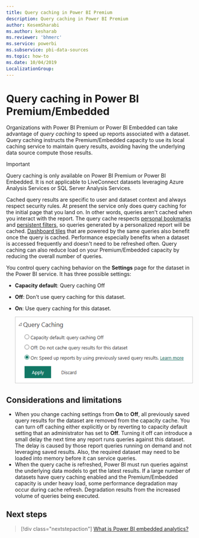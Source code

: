 ```yaml
---
title: Query caching in Power BI Premium
description: Query caching in Power BI Premium
author: KesemSharabi
ms.author: kesharab
ms.reviewer: 'bhmerc'
ms.service: powerbi
ms.subservice: pbi-data-sources
ms.topic: how-to
ms.date: 10/04/2019
LocalizationGroup: 
---
```


# Query caching in Power BI Premium/Embedded

Organizations with Power BI Premium or Power BI Embedded can take advantage of *query caching* to speed up reports associated with a dataset. Query caching instructs the Premium/Embedded capacity to use its local caching service to maintain query results, avoiding having the underlying data source compute those results.

> [!IMPORTANT]
> Query caching is only available on Power BI Premium or Power BI Embedded. It is not applicable to LiveConnect datasets leveraging Azure Analysis Services or SQL Server Analysis Services.

Cached query results are specific to user and dataset context and always respect security rules. At present the service only does query caching for the initial page that you land on. In other words, queries aren't cached when you interact with the report. The query cache respects [personal bookmarks](../consumer/end-user-bookmarks.md) and [persistent filters](https://powerbi.microsoft.com/blog/announcing-persistent-filters-in-the-service/), so queries generated by a personalized report will be cached. [Dashboard tiles](../create-reports/service-dashboard-tiles.md) that are powered by the same queries also benefit once the query is cached. Performance especially benefits when a dataset is accessed frequently and doesn't need to be refreshed often. Query caching can also reduce load on your Premium/Embedded capacity by reducing the overall number of queries.

You control query caching behavior on the **Settings** page for the dataset in the Power BI service. It has three possible settings:

- **Capacity default**: Query caching Off
- **Off**: Don't use query caching for this dataset.
- **On**: Use query caching for this dataset.

    ![Query caching dialog box](media/power-bi-query-caching/power-bi-query-3-options.png)

## Considerations and limitations

- When you change caching settings from **On** to **Off**, all previously saved query results for the dataset are removed from the capacity cache. You can turn off caching either explicitly or by reverting to capacity default setting that an administrator has set to **Off**. Turning it off can introduce a small delay the next time any report runs queries against this dataset. The delay is caused by those report queries running on demand and not leveraging saved results. Also, the required dataset may need to be loaded into memory before it can service queries.
- When the query cache is refreshed, Power BI must run queries against the underlying data models to get the latest results. If a large number of datasets have query caching enabled and the Premium/Embedded capacity is under heavy load, some performance degradation may occur during cache refresh. Degradation results from the increased volume of queries being executed.

## Next steps

> [!div class="nextstepaction"]
> [What is Power BI embedded analytics?](../developer/embedded/embedded-analytics-power-bi.md)
